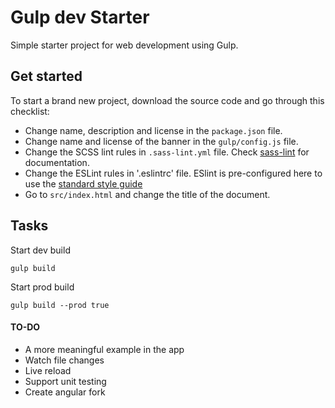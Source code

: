 # Gulp dev Starter

Simple starter project for web development using Gulp.

## Get started

To start a brand new project, download the source code and go through this checklist:
* Change name, description and license in the `package.json` file.
* Change name and license of the banner in the `gulp/config.js` file.
* Change the SCSS lint rules in `.sass-lint.yml` file. Check [sass-lint](https://github.com/sasstools/sass-lint) for documentation.
* Change the ESLint rules in '.eslintrc' file. ESlint is pre-configured here to use the [standard style guide](https://github.com/feross/eslint-config-standard/blob/master/eslintrc.json)
* Go to `src/index.html` and change the title of the document.

## Tasks

Start dev build

    gulp build

Start prod build

    gulp build --prod true


#### TO-DO

* A more meaningful example in the app
* Watch file changes
* Live reload
* Support unit testing
* Create angular fork
